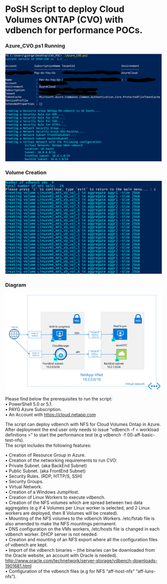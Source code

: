 # PoSH Script to deploy Cloud Volumes ONTAP (CVO) with vdbench for performance POCs. 

### Azure_CVO.ps1 Running <br />
<p align="center">
  <img src="https://github.com/jorgeedugona/AzureCVO/blob/master/Images/Image06_1.png" alt="Azure_CVO.ps1 Running"/>
</p>

### Volume Creation<br />
<p align="center">
<img src="https://github.com/jorgeedugona/AzureCVO/blob/master/Images/Image43_1.png" alt="Volume Creation"/>
</p>

### Diagram <br />
<p align="center">
  <img src="https://github.com/jorgeedugona/AzureCVO/blob/master/Images/Image50.PNG" alt="Diagram"/>
</p>


Please find below the prerequisites to run the script:  
• PowerShell 5.0 or 5.1.  
• PAYG Azure Subscription.  
• An Account with https://cloud.netapp.com  

The script can deploy vdbench with NFS for Cloud Volumes Ontap in Azure. After deployment the end user only needs to issue “vdbench -f < workload definitions >” to start the performance test (e.g vdbench -f 00-aff-basic-test-nfs).  
The script includes the following features:  

• Creation of Resource Group in Azure.  
• Creation of the networking requirements to run CVO:  
    • Private Subnet. (aka BackEnd Subnet)  
    • Public Subnet. (aka FrontEnd Subnet)  
    • Security Rules. (RDP, HTTP/S, SSH)  
    • Security Groups.  
    • Virtual Network.  
• Creation of a Windows JumpHost.  
• Creation of Linux Workers to execute vdbench.  
•	Creation of the NFS volumes which are spread between two data aggregates (e.g if 4 Volumes per Linux worker is selected, and 2 Linux workers are deployed, then 8 Volumes will be created).  
•	Mounting of the NFS volumes to the vdbench Workers. /etc/fstab file is also amended to make the NFS mountings permanent.   
•	DNS configuration on the VMs workers, /etc/hosts file is changed in each vdbench worker. DHCP server is not needed.    
•	Creation and mounting of an NFS export where all the configuration files of vdbench are kept.  
•	Import of the vdbench binaries – (the binaries can be downloaded from the Oracle website, an account with Oracle is needed).    
http://www.oracle.com/technetwork/server-storage/vdbench-downloads-1901681.html  
•	Configuration of the vdbench files (e.g for NFS  “aff-host-nfs” “aff-luns-nfs”).  
